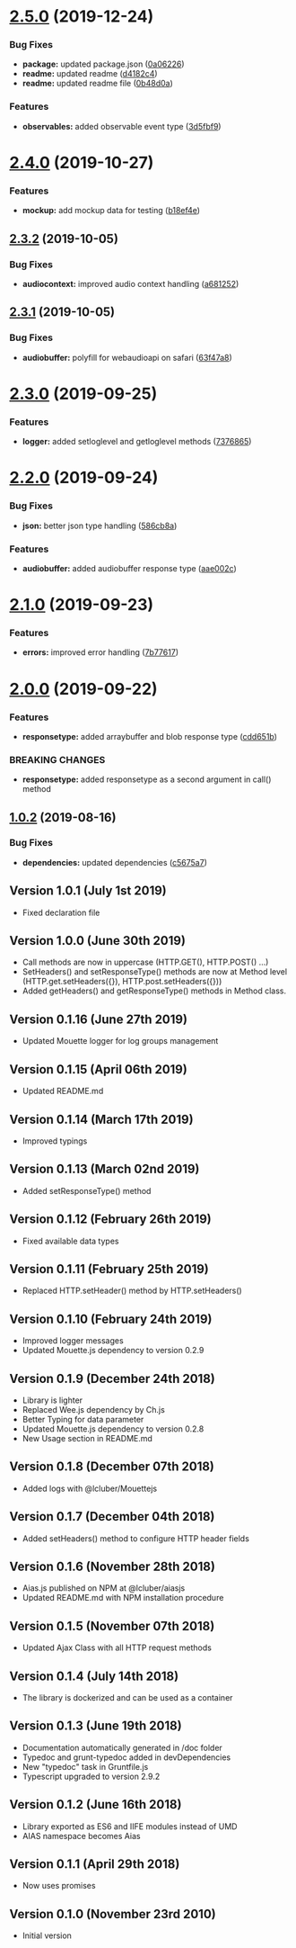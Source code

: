 # [2.5.0](https://github.com/LCluber/Aias.js/compare/v2.4.0...v2.5.0) (2019-12-24)


### Bug Fixes

* **package:** updated package.json ([0a06226](https://github.com/LCluber/Aias.js/commit/0a062264fcd94a9f64a31fd38b2a1ad4b4193cf0))
* **readme:** updated readme ([d4182c4](https://github.com/LCluber/Aias.js/commit/d4182c431f09d3a06d8c879ebe074b90c01a8b70))
* **readme:** updated readme file ([0b48d0a](https://github.com/LCluber/Aias.js/commit/0b48d0a0508d3850fd85499c3d075a5b77d001d1))


### Features

* **observables:** added observable event type ([3d5fbf9](https://github.com/LCluber/Aias.js/commit/3d5fbf96d00cd68a662277bff9b6bbfa6b6aa710))

# [2.4.0](https://github.com/LCluber/Aias.js/compare/v2.3.2...v2.4.0) (2019-10-27)


### Features

* **mockup:** add mockup data for testing ([b18ef4e](https://github.com/LCluber/Aias.js/commit/b18ef4e))

## [2.3.2](https://github.com/LCluber/Aias.js/compare/v2.3.1...v2.3.2) (2019-10-05)


### Bug Fixes

* **audiocontext:** improved audio context handling ([a681252](https://github.com/LCluber/Aias.js/commit/a681252))

## [2.3.1](https://github.com/LCluber/Aias.js/compare/v2.3.0...v2.3.1) (2019-10-05)


### Bug Fixes

* **audiobuffer:** polyfill for webaudioapi on safari ([63f47a8](https://github.com/LCluber/Aias.js/commit/63f47a8))

# [2.3.0](https://github.com/LCluber/Aias.js/compare/v2.2.0...v2.3.0) (2019-09-25)


### Features

* **logger:** added setloglevel and getloglevel methods ([7376865](https://github.com/LCluber/Aias.js/commit/7376865))

# [2.2.0](https://github.com/LCluber/Aias.js/compare/v2.1.0...v2.2.0) (2019-09-24)

### Bug Fixes

- **json:** better json type handling ([586cb8a](https://github.com/LCluber/Aias.js/commit/586cb8a))

### Features

- **audiobuffer:** added audiobuffer response type ([aae002c](https://github.com/LCluber/Aias.js/commit/aae002c))

# [2.1.0](https://github.com/LCluber/Aias.js/compare/v2.0.0...v2.1.0) (2019-09-23)

### Features

- **errors:** improved error handling ([7b77617](https://github.com/LCluber/Aias.js/commit/7b77617))

# [2.0.0](https://github.com/LCluber/Aias.js/compare/v1.0.2...v2.0.0) (2019-09-22)

### Features

- **responsetype:** added arraybuffer and blob response type ([cdd651b](https://github.com/LCluber/Aias.js/commit/cdd651b))

### BREAKING CHANGES

- **responsetype:** added responsetype as a second argument in call() method

## [1.0.2](https://github.com/LCluber/Aias.js/compare/v1.0.1...v1.0.2) (2019-08-16)

### Bug Fixes

- **dependencies:** updated dependencies ([c5675a7](https://github.com/LCluber/Aias.js/commit/c5675a7))

## Version 1.0.1 (July 1st 2019)

- Fixed declaration file

## Version 1.0.0 (June 30th 2019)

- Call methods are now in uppercase (HTTP.GET(), HTTP.POST() ...)
- SetHeaders() and setResponseType() methods are now at Method level (HTTP.get.setHeaders({}), HTTP.post.setHeaders({}))
- Added getHeaders() and getResponseType() methods in Method class.

## Version 0.1.16 (June 27th 2019)

- Updated Mouette logger for log groups management

## Version 0.1.15 (April 06th 2019)

- Updated README.md

## Version 0.1.14 (March 17th 2019)

- Improved typings

## Version 0.1.13 (March 02nd 2019)

- Added setResponseType() method

## Version 0.1.12 (February 26th 2019)

- Fixed available data types

## Version 0.1.11 (February 25th 2019)

- Replaced HTTP.setHeader() method by HTTP.setHeaders()

## Version 0.1.10 (February 24th 2019)

- Improved logger messages
- Updated Mouette.js dependency to version 0.2.9

## Version 0.1.9 (December 24th 2018)

- Library is lighter
- Replaced Wee.js dependency by Ch.js
- Better Typing for data parameter
- Updated Mouette.js dependency to version 0.2.8
- New Usage section in README.md

## Version 0.1.8 (December 07th 2018)

- Added logs with @lcluber/Mouettejs

## Version 0.1.7 (December 04th 2018)

- Added setHeaders() method to configure HTTP header fields

## Version 0.1.6 (November 28th 2018)

- Aias.js published on NPM at @lcluber/aiasjs
- Updated README.md with NPM installation procedure

## Version 0.1.5 (November 07th 2018)

- Updated Ajax Class with all HTTP request methods

## Version 0.1.4 (July 14th 2018)

- The library is dockerized and can be used as a container

## Version 0.1.3 (June 19th 2018)

- Documentation automatically generated in /doc folder
- Typedoc and grunt-typedoc added in devDependencies
- New "typedoc" task in Gruntfile.js
- Typescript upgraded to version 2.9.2

## Version 0.1.2 (June 16th 2018)

- Library exported as ES6 and IIFE modules instead of UMD
- AIAS namespace becomes Aias

## Version 0.1.1 (April 29th 2018)

- Now uses promises

## Version 0.1.0 (November 23rd 2010)

- Initial version
